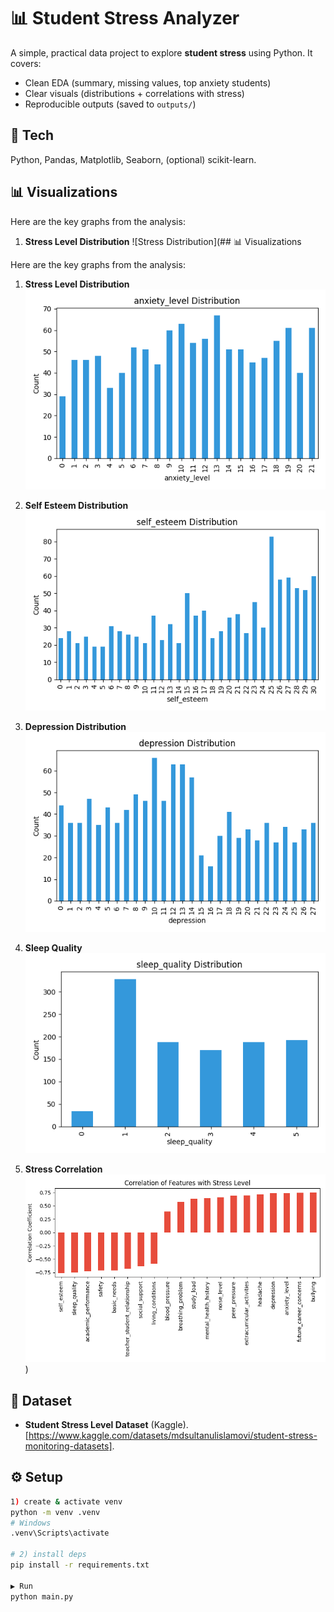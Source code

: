# 📊 Student Stress Analyzer

A simple, practical data project to explore **student stress** using Python. It covers:
- Clean EDA (summary, missing values, top anxiety students)
- Clear visuals (distributions + correlations with stress)
- Reproducible outputs (saved to `outputs/`)

## 🚀 Tech
Python, Pandas, Matplotlib, Seaborn, (optional) scikit-learn.

## 📊 Visualizations

Here are the key graphs from the analysis:

1. **Stress Level Distribution**
   ![Stress Distribution](## 📊 Visualizations

Here are the key graphs from the analysis:

1. **Stress Level Distribution**
   ![Stress Distribution](outputs/anxiety_level_distribution.png)

2. **Self Esteem Distribution**
   ![Self Esteem Distribution](outputs/self_esteem_distribution.png)

3. **Depression Distribution**
   ![Depression Distribution](outputs/depression_distribution.png)

4. **Sleep Quality**
   ![Sleep Quality](outputs/sleep_quality_distribution.png)

5. **Stress Correlation**
   ![Stress Correlation](outputs/stress_correlation.png)
   )

## 📑 Dataset
- **Student Stress Level Dataset** (Kaggle). [https://www.kaggle.com/datasets/mdsultanulislamovi/student-stress-monitoring-datasets].

## ⚙️ Setup
```bash
1) create & activate venv
python -m venv .venv
# Windows
.venv\Scripts\activate

# 2) install deps
pip install -r requirements.txt

▶️ Run
python main.py
